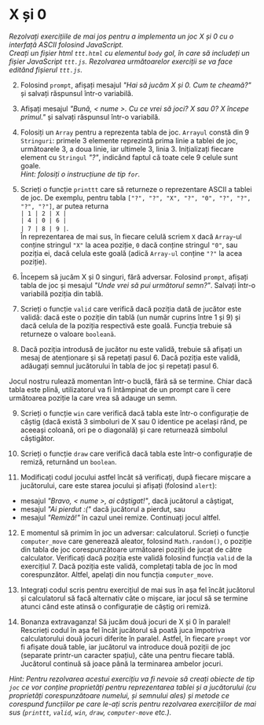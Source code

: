 # X și 0

*Rezolvați exercițiile de mai jos pentru a implementa un joc X și 0 cu o interfață ASCII folosind JavaScript.   
Creați un fișier html `ttt.html` cu elementul `body` gol, în care să includeți un fișier JavaScript `ttt.js`. Rezolvarea următoarelor exerciții se va face editând fișierul `ttt.js`.*

2. Folosind `prompt`, afișați mesajul *"Hai să jucăm X și 0. Cum te cheamă?"* și salvați răspunsul într-o variabilă.

3. Afișați mesajul *"Bună, < nume >. Cu ce vrei să joci? X sau 0? X începe primul."* și salvați răspunsul într-o variabilă. 

4. Folosiți un `Array` pentru a reprezenta tabla de joc. `Arrayul` constă din 9  `Stringuri`: primele 3 elemente reprezintă prima linie a tablei de joc, următoarele 3, a doua linie, iar ultimele 3, linia 3. Inițializați fiecare element cu `Stringul` *"?"*, indicând faptul că toate cele 9 celule sunt goale.  
*Hint: folosiți o instrucțiune de tip `for`.*

5. Scrieți o funcție `printtt` care să returneze o reprezentare ASCII a tablei de joc. De exemplu, pentru tabla `["?", "?", "X", "?", "0", "?", "?", "?", "?"]`, ar putea returna    
`| 1 | 2 | X |`  
`| 4 | 0 | 6 |`  
`| 7 | 8 | 9 |`.  
În reprezentarea de mai sus, în fiecare celulă scriem `X` dacă `Array`-ul conține stringul `"X"` la acea poziție, `0` dacă conține stringul `"0"`, sau poziția ei, dacă celula este goală (adică `Array-ul` conține `"?"` la acea poziție).    

6. Începem să jucăm X și 0 singuri, fără adversar. Folosind `prompt`, afișați tabla de joc și mesajul *"Unde vrei să pui următorul semn?"*. Salvați într-o variabilă poziția din tablă. 

7. Scrieți o funcție `valid` care verifică dacă poziția dată de jucător este validă: dacă este o poziție din tablă (un număr cuprins între 1 și 9) și dacă celula de la poziția respectivă este goală. Funcția trebuie să returneze o valoare `booleană`. 

8. Dacă poziția introdusă de jucător nu este validă, trebuie să afișați un mesaj de atenționare și să repetați pasul 6. Dacă poziția este validă, adăugați semnul jucătorului în tabla de joc și repetați pasul 6. 

Jocul nostru rulează momentan într-o buclă, fără să se termine. Chiar dacă tabla este plină, utilizatorul va fi întâmpinat de un prompt care îi cere următoarea poziție la care vrea să adauge un semn.

9.  Scrieți o funcție `win` care verifică dacă tabla este într-o configurație de câștig (dacă există 3 simboluri de X sau 0 identice pe același rând, pe aceeași coloană, ori pe o diagonală) și care returnează simbolul câștigător. 

10. Scrieți o funcție `draw` care verifică dacă tabla este într-o configurație de remiză, returnând un `boolean`. 

11. Modificați codul jocului astfel încât să verificați, după fiecare mișcare a jucătorului, care este starea jocului și afișați (folosind `alert`):
- mesajul *"Bravo, < nume >, ai câștigat!"*, dacă jucătorul a câștigat, 
- mesajul *"Ai pierdut :("* dacă jucătorul a pierdut, sau 
- mesajul *"Remiză!"* în cazul unei remize.
Continuați jocul altfel.

12. E momentul să primim în joc un adversar: calculatorul. Scrieți o funcție `computer_move` care generează aleator, folosind `Math.random()`, o poziție din tabla de joc corespunzătoare următoarei poziții de jucat de către calculator. Verificați dacă poziția este validă folosind funcția `valid` de la exercițiul 7. Dacă poziția este validă, completați tabla de joc în mod corespunzător. Altfel, apelați din nou funcția `computer_move`. 

13. Integrați codul scris pentru exercițiul de mai sus în așa fel încât jucătorul și calculatorul să facă alternativ câte o mișcare, iar jocul să se termine atunci când este atinsă o configurație de câștig ori remiză. 

14. Bonanza extravaganza! Să jucăm două jocuri de X și 0 în paralel!  
Rescrieți codul în așa fel încât jucătorul să poată juca împotriva calculatorului două jocuri diferite în paralel. Astfel, în fiecare `prompt` vor fi afișate două table, iar jucătorul va introduce două poziții de joc (separate printr-un caracter spațiu), câte una pentru fiecare tablă. Jucătorul continuă să joace până la terminarea ambelor jocuri. 

*Hint: Pentru rezolvarea acestui exercițiu va fi nevoie să creați  obiecte de tip `joc` ce vor conține proprietăți pentru reprezentarea  tablei și a jucătorului (cu proprietăți corespunzătoare numelui, și semnului ales) și metode ce corespund funcțiilor pe care le-ați scris pentru rezolvarea exercițiilor de mai sus (`printtt`, `valid`, `win`, `draw`, `computer-move` etc.).*        
